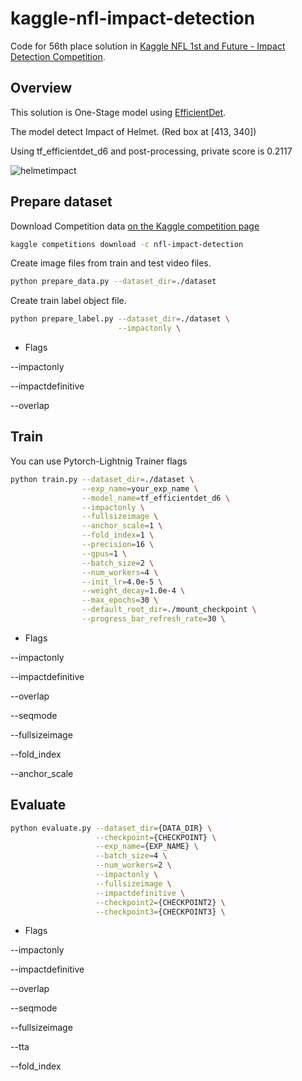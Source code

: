 # kaggle-nfl-impact-detection

Code for 56th place solution in [Kaggle NFL 1st and Future - Impact Detection Competition][kaggle_link].

[kaggle_link]: https://www.kaggle.com/c/nfl-impact-detection

## Overview

This solution is One-Stage model using [EfficientDet][efficientdet_link].

[efficientdet_link]: https://github.com/rwightman/efficientdet-pytorch

The model detect Impact of Helmet. (Red box at [413, 340])

Using tf_efficientdet_d6 and post-processing, private score is 0.2117

![helmetimpact](https://user-images.githubusercontent.com/61550593/104441857-991bd600-55d7-11eb-8866-8fb133c0621d.png)

## Prepare dataset

Download Competition data [on the Kaggle competition page][kaggle_dataset_link]

[kaggle_dataset_link]: https://www.kaggle.com/c/nfl-impact-detection/data

```bash
kaggle competitions download -c nfl-impact-detection
```

Create image files from train and test video files.

```bash
python prepare_data.py --dataset_dir=./dataset
```

Create train label object file.

```bash
python prepare_label.py --dataset_dir=./dataset \
                        --impactonly \
```

- Flags

--impactonly

--impactdefinitive

--overlap

## Train

You can use Pytorch-Lightnig Trainer flags

```bash
python train.py --dataset_dir=./dataset \
                --exp_name=your_exp_name \
                --model_name=tf_efficientdet_d6 \
                --impactonly \
                --fullsizeimage \
                --anchor_scale=1 \
                --fold_index=1 \
                --precision=16 \
                --gpus=1 \
                --batch_size=2 \
                --num_workers=4 \
                --init_lr=4.0e-5 \
                --weight_decay=1.0e-4 \
                --max_epochs=30 \
                --default_root_dir=./mount_checkpoint \
                --progress_bar_refresh_rate=30 \
```

- Flags

--impactonly

--impactdefinitive

--overlap

--seqmode

--fullsizeimage

--fold_index

--anchor_scale

## Evaluate

```bash
python evaluate.py --dataset_dir={DATA_DIR} \
                   --checkpoint={CHECKPOINT} \
                   --exp_name={EXP_NAME} \
                   --batch_size=4 \
                   --num_workers=2 \
                   --impactonly \
                   --fullsizeimage \
                   --impactdefinitive \
                   --checkpoint2={CHECKPOINT2} \
                   --checkpoint3={CHECKPOINT3} \
```

- Flags

--impactonly

--impactdefinitive

--overlap

--seqmode

--fullsizeimage

--tta

--fold_index
